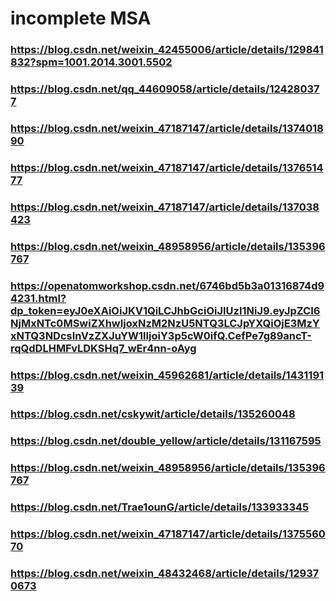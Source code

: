 # incomplete MSA
### https://blog.csdn.net/weixin_42455006/article/details/129841832?spm=1001.2014.3001.5502

### https://blog.csdn.net/qq_44609058/article/details/124280377
### https://blog.csdn.net/weixin_47187147/article/details/137401890

### https://blog.csdn.net/weixin_47187147/article/details/137651477

### https://blog.csdn.net/weixin_47187147/article/details/137038423
### https://blog.csdn.net/weixin_48958956/article/details/135396767
### https://openatomworkshop.csdn.net/6746bd5b3a01316874d94231.html?dp_token=eyJ0eXAiOiJKV1QiLCJhbGciOiJIUzI1NiJ9.eyJpZCI6NjMxNTc0MSwiZXhwIjoxNzM2NzU5NTQ3LCJpYXQiOjE3MzYxNTQ3NDcsInVzZXJuYW1lIjoiY3p5cW0ifQ.CefPe7g89ancT-rqQdDLHMFvLDKSHq7_wEr4nn-oAyg
### https://blog.csdn.net/weixin_45962681/article/details/143119139
### https://blog.csdn.net/cskywit/article/details/135260048
### https://blog.csdn.net/double_yellow/article/details/131167595
### https://blog.csdn.net/weixin_48958956/article/details/135396767
### https://blog.csdn.net/Trae1ounG/article/details/133933345
### https://blog.csdn.net/weixin_47187147/article/details/137556070
### https://blog.csdn.net/weixin_48432468/article/details/129370673
